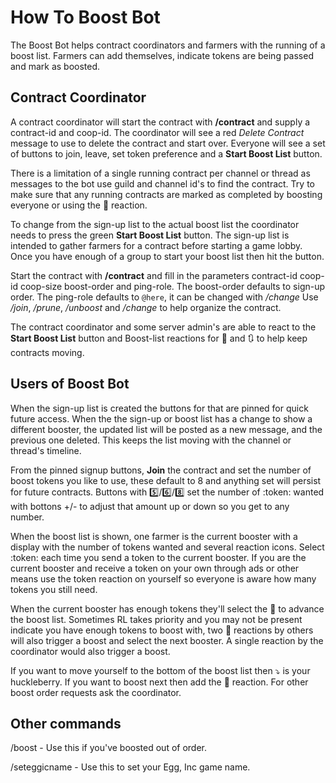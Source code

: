 # How To Boost Bot

The Boost Bot helps contract coordinators and farmers with the running of a boost list. Farmers can add themselves, indicate tokens are being passed and mark as boosted.

## Contract Coordinator

A contract coordinator will start the contract with **/contract** and supply a contract-id and coop-id.
The coordinator will see a red *Delete Contract* message to use to delete the contract and start over.
Everyone will see a set of buttons to join, leave, set token preference and a **Start Boost List** button.

There is a limitation of a single running contract per channel or thread as messages to the bot use guild and channel id's to find the contract. Try to make sure that any running contracts are marked as completed by boosting everyone or using the 🏁 reaction.

To change from the sign-up list to the actual boost list the coordinator needs to press the green **Start Boost List** button. The sign-up list is intended to gather farmers for a contract before starting a game lobby. Once you have enough of a group to start your boost list then hit the button.

Start the contract with **/contract** and fill in the parameters contract-id coop-id coop-size boost-order and ping-role. The boost-order defaults to sign-up order. The ping-role defaults to `@here`, it can be changed with */change*
Use */join*, */prune*, */unboost* and */change* to help organize the contract.

The contract coordinator and some server admin's are able to react to the **Start Boost List** button and Boost-list reactions for :rocket: and 🔃 to help keep contracts moving.

## Users of Boost Bot

When the sign-up list is created the buttons for that are pinned for quick future access. When the the sign-up or boost list has a change to show a different booster, the updated list will be posted as a new message, and the previous one deleted. This keeps the list moving with the channel or thread's timeline.

From the pinned signup buttons, **Join** the contract and set the number of boost tokens you like to use, these default to 8 and anything set will persist for future contracts. Buttons with 5️⃣/6️⃣/8️⃣ set the number of :token: wanted with bottons +/- to adjust that amount up or down so you get to any number.

When the boost list is shown, one farmer is the current booster with a display with the number of tokens wanted and several reaction icons. Select :token: each time you send a token to the current booster. If you are the current booster and receive a token on your own through ads or other means use the token reaction on yourself so everyone is aware how many tokens you still need.

When the current booster has enough tokens they'll select the :rocket: to advance the boost list. Sometimes RL takes priority and you may not be present indicate you have enough tokens to boost with, two :rocket: reactions by others will also trigger a boost and select the next booster. A single reaction by the coordinator would also trigger a boost.

If you want to move yourself to the bottom of the boost list then ⤵️ is your huckleberry. If you want to boost next then add the :toilet: reaction. For other boost order requests ask the coordinator.

## Other commands
/boost - Use this if you've boosted out of order.

/seteggicname - Use this to set your Egg, Inc game name.
